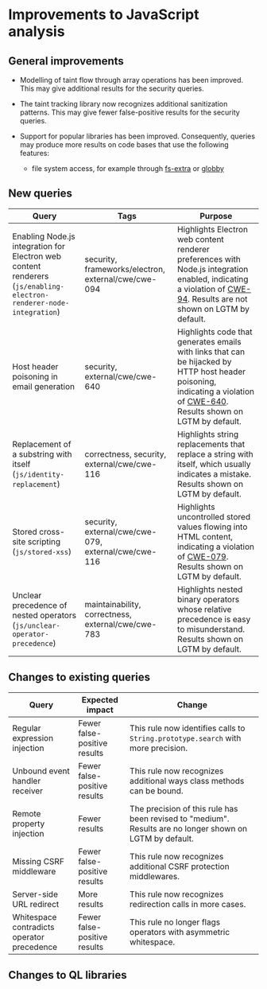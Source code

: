 # Improvements to JavaScript analysis

## General improvements

* Modelling of taint flow through array operations has been improved. This may give additional results for the security queries.

* The taint tracking library now recognizes additional sanitization patterns. This may give fewer false-positive results for the security queries.

* Support for popular libraries has been improved. Consequently, queries may produce more results on code bases that use the following features:
  - file system access, for example through [fs-extra](https://github.com/jprichardson/node-fs-extra) or [globby](https://www.npmjs.com/package/globby)


## New queries

| **Query**                                     | **Tags**                                             | **Purpose**                                                                                                                                                                 |
|-----------------------------------------------|------------------------------------------------------|-----------------------------------------------------------------------------------------------------------------------------------------------------------------------------|
| Enabling Node.js integration for Electron web content renderers (`js/enabling-electron-renderer-node-integration`) | security, frameworks/electron, external/cwe/cwe-094  | Highlights Electron web content renderer preferences with Node.js integration enabled, indicating a violation of [CWE-94](https://cwe.mitre.org/data/definitions/94.html). Results are not shown on LGTM by default. |
| Host header poisoning in email generation |  security, external/cwe/cwe-640 | Highlights code that generates emails with links that can be hijacked by HTTP host header poisoning, indicating a violation of [CWE-640](https://cwe.mitre.org/data/definitions/640.html). Results shown on LGTM by default.  |
| Replacement of a substring with itself (`js/identity-replacement`) | correctness, security, external/cwe/cwe-116 | Highlights string replacements that replace a string with itself, which usually indicates a mistake. Results shown on LGTM by default. |
| Stored cross-site scripting (`js/stored-xss`) | security, external/cwe/cwe-079, external/cwe/cwe-116 | Highlights uncontrolled stored values flowing into HTML content, indicating a violation of [CWE-079](https://cwe.mitre.org/data/definitions/79.html). Results shown on LGTM by default. |
| Unclear precedence of nested operators (`js/unclear-operator-precedence`) | maintainability, correctness, external/cwe/cwe-783 | Highlights nested binary operators whose relative precedence is easy to misunderstand. Results shown on LGTM by default. |

## Changes to existing queries

| **Query**                      | **Expected impact**        | **Change**                                   |
|--------------------------------|----------------------------|----------------------------------------------|
| Regular expression injection | Fewer false-positive results | This rule now identifies calls to `String.prototype.search` with more precision. |
| Unbound event handler receiver | Fewer false-positive results | This rule now recognizes additional ways class methods can be bound. |
| Remote property injection | Fewer results | The precision of this rule has been revised to "medium". Results are no longer shown on LGTM by default. |
| Missing CSRF middleware | Fewer false-positive results | This rule now recognizes additional CSRF protection middlewares. |
| Server-side URL redirect | More results | This rule now recognizes redirection calls in more cases. |
| Whitespace contradicts operator precedence | Fewer false-positive results | This rule no longer flags operators with asymmetric whitespace. |

## Changes to QL libraries
